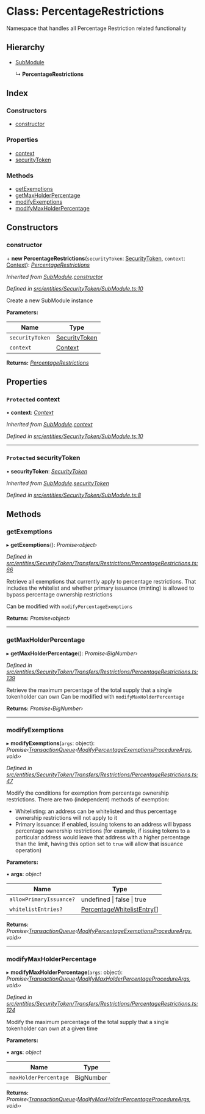 # Class: PercentageRestrictions

Namespace that handles all Percentage Restriction related functionality

## Hierarchy

* [SubModule](_entities_securitytoken_submodule_.submodule.md)

  ↳ **PercentageRestrictions**

## Index

### Constructors

* [constructor](_entities_securitytoken_transfers_restrictions_percentagerestrictions_.percentagerestrictions.md#constructor)

### Properties

* [context](_entities_securitytoken_transfers_restrictions_percentagerestrictions_.percentagerestrictions.md#protected-context)
* [securityToken](_entities_securitytoken_transfers_restrictions_percentagerestrictions_.percentagerestrictions.md#protected-securitytoken)

### Methods

* [getExemptions](_entities_securitytoken_transfers_restrictions_percentagerestrictions_.percentagerestrictions.md#getexemptions)
* [getMaxHolderPercentage](_entities_securitytoken_transfers_restrictions_percentagerestrictions_.percentagerestrictions.md#getmaxholderpercentage)
* [modifyExemptions](_entities_securitytoken_transfers_restrictions_percentagerestrictions_.percentagerestrictions.md#modifyexemptions)
* [modifyMaxHolderPercentage](_entities_securitytoken_transfers_restrictions_percentagerestrictions_.percentagerestrictions.md#modifymaxholderpercentage)

## Constructors

###  constructor

\+ **new PercentageRestrictions**(`securityToken`: [SecurityToken](_entities_securitytoken_securitytoken_.securitytoken.md), `context`: [Context](_context_.context.md)): *[PercentageRestrictions](_entities_securitytoken_transfers_restrictions_percentagerestrictions_.percentagerestrictions.md)*

*Inherited from [SubModule](_entities_securitytoken_submodule_.submodule.md).[constructor](_entities_securitytoken_submodule_.submodule.md#constructor)*

*Defined in [src/entities/SecurityToken/SubModule.ts:10](https://github.com/PolymathNetwork/polymath-sdk/blob/45453ad/src/entities/SecurityToken/SubModule.ts#L10)*

Create a new SubModule instance

**Parameters:**

Name | Type |
------ | ------ |
`securityToken` | [SecurityToken](_entities_securitytoken_securitytoken_.securitytoken.md) |
`context` | [Context](_context_.context.md) |

**Returns:** *[PercentageRestrictions](_entities_securitytoken_transfers_restrictions_percentagerestrictions_.percentagerestrictions.md)*

## Properties

### `Protected` context

• **context**: *[Context](_context_.context.md)*

*Inherited from [SubModule](_entities_securitytoken_submodule_.submodule.md).[context](_entities_securitytoken_submodule_.submodule.md#protected-context)*

*Defined in [src/entities/SecurityToken/SubModule.ts:10](https://github.com/PolymathNetwork/polymath-sdk/blob/45453ad/src/entities/SecurityToken/SubModule.ts#L10)*

___

### `Protected` securityToken

• **securityToken**: *[SecurityToken](_entities_securitytoken_securitytoken_.securitytoken.md)*

*Inherited from [SubModule](_entities_securitytoken_submodule_.submodule.md).[securityToken](_entities_securitytoken_submodule_.submodule.md#protected-securitytoken)*

*Defined in [src/entities/SecurityToken/SubModule.ts:8](https://github.com/PolymathNetwork/polymath-sdk/blob/45453ad/src/entities/SecurityToken/SubModule.ts#L8)*

## Methods

###  getExemptions

▸ **getExemptions**(): *Promise‹object›*

*Defined in [src/entities/SecurityToken/Transfers/Restrictions/PercentageRestrictions.ts:66](https://github.com/PolymathNetwork/polymath-sdk/blob/45453ad/src/entities/SecurityToken/Transfers/Restrictions/PercentageRestrictions.ts#L66)*

Retrieve all exemptions that currently apply to percentage restrictions. That includes the whitelist and whether primary issuance (minting) is allowed to bypass percentage ownership restrictions

Can be modified with `modifyPercentageExemptions`

**Returns:** *Promise‹object›*

___

###  getMaxHolderPercentage

▸ **getMaxHolderPercentage**(): *Promise‹BigNumber›*

*Defined in [src/entities/SecurityToken/Transfers/Restrictions/PercentageRestrictions.ts:139](https://github.com/PolymathNetwork/polymath-sdk/blob/45453ad/src/entities/SecurityToken/Transfers/Restrictions/PercentageRestrictions.ts#L139)*

Retrieve the maximum percentage of the total supply that a single tokenholder can own
Can be modified with `modifyMaxHolderPercentage`

**Returns:** *Promise‹BigNumber›*

___

###  modifyExemptions

▸ **modifyExemptions**(`args`: object): *Promise‹[TransactionQueue](_entities_transactionqueue_.transactionqueue.md)‹[ModifyPercentageExemptionsProcedureArgs](../interfaces/_types_index_.modifypercentageexemptionsprocedureargs.md), void››*

*Defined in [src/entities/SecurityToken/Transfers/Restrictions/PercentageRestrictions.ts:47](https://github.com/PolymathNetwork/polymath-sdk/blob/45453ad/src/entities/SecurityToken/Transfers/Restrictions/PercentageRestrictions.ts#L47)*

Modify the conditions for exemption from percentage ownership restrictions. There are two (independent) methods of exemption:

- Whitelisting: an address can be whitelisted and thus percentage ownership restrictions will not apply to it
- Primary issuance: if enabled, issuing tokens to an address will bypass percentage ownership restrictions (for example, if issuing tokens to a particular address would leave that address with a higher percentage than the limit, having this option set to `true` will allow that issuance operation)

**Parameters:**

▪ **args**: *object*

Name | Type |
------ | ------ |
`allowPrimaryIssuance?` | undefined &#124; false &#124; true |
`whitelistEntries?` | [PercentageWhitelistEntry](../interfaces/_types_index_.percentagewhitelistentry.md)[] |

**Returns:** *Promise‹[TransactionQueue](_entities_transactionqueue_.transactionqueue.md)‹[ModifyPercentageExemptionsProcedureArgs](../interfaces/_types_index_.modifypercentageexemptionsprocedureargs.md), void››*

___

###  modifyMaxHolderPercentage

▸ **modifyMaxHolderPercentage**(`args`: object): *Promise‹[TransactionQueue](_entities_transactionqueue_.transactionqueue.md)‹[ModifyMaxHolderPercentageProcedureArgs](../interfaces/_types_index_.modifymaxholderpercentageprocedureargs.md), void››*

*Defined in [src/entities/SecurityToken/Transfers/Restrictions/PercentageRestrictions.ts:124](https://github.com/PolymathNetwork/polymath-sdk/blob/45453ad/src/entities/SecurityToken/Transfers/Restrictions/PercentageRestrictions.ts#L124)*

Modify the maximum percentage of the total supply that a single tokenholder can own at a given time

**Parameters:**

▪ **args**: *object*

Name | Type |
------ | ------ |
`maxHolderPercentage` | BigNumber |

**Returns:** *Promise‹[TransactionQueue](_entities_transactionqueue_.transactionqueue.md)‹[ModifyMaxHolderPercentageProcedureArgs](../interfaces/_types_index_.modifymaxholderpercentageprocedureargs.md), void››*

